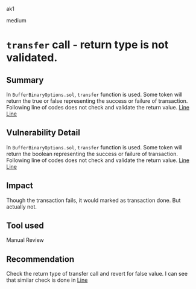 ak1

medium

# `transfer` call - return type is not validated.

## Summary
In `BufferBinaryOptions.sol`, `transfer` function is used. Some token will return the true or false representing the success or failure of transaction.
Following line of codes does not check and validate the return value.
[Line](https://github.com/sherlock-audit/2022-11-buffer/blob/main/contracts/contracts/core/BufferBinaryOptions.sol#L141)
[Line](https://github.com/sherlock-audit/2022-11-buffer/blob/main/contracts/contracts/core/BufferBinaryOptions.sol#L477)

## Vulnerability Detail

In `BufferBinaryOptions.sol`, `transfer` function is used. Some token will return the boolean representing the success or failure of transaction.
Following line of codes does not check and validate the return value.
[Line](https://github.com/sherlock-audit/2022-11-buffer/blob/main/contracts/contracts/core/BufferBinaryOptions.sol#L141)
[Line](https://github.com/sherlock-audit/2022-11-buffer/blob/main/contracts/contracts/core/BufferBinaryOptions.sol#L477)

## Impact
Though the transaction fails, it would marked as transaction done. But actually not.

## Tool used

Manual Review

## Recommendation
Check the return type of transfer call and revert for false value.
I can see that similar check is done in [Line](https://github.com/sherlock-audit/2022-11-buffer/blob/main/contracts/contracts/core/BufferBinaryPool.sol#L161-L162)
